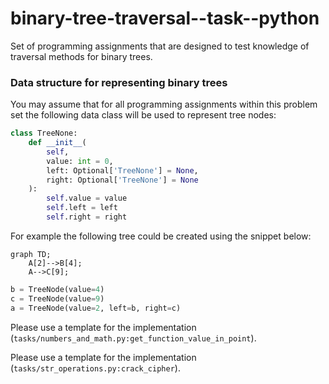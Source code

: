 # binary-tree-traversal--task--python

Set of programming assignments that are designed to test knowledge of traversal methods for binary trees.

### Data structure for representing binary trees

You may assume that for all programming assignments within this problem set the following data class
will be used to represent tree nodes:

```python
class TreeNone:
    def __init__(
        self,
        value: int = 0,
        left: Optional['TreeNone'] = None,
        right: Optional['TreeNone'] = None
    ):
        self.value = value
        self.left = left
        self.right = right
```

For example the following tree could be created using the snippet below:


```mermaid
graph TD;
    A[2]-->B[4];
    A-->C[9];
```

```python
b = TreeNode(value=4)
c = TreeNode(value=9)
a = TreeNode(value=2, left=b, right=c)
```


Please use a template for the implementation (`tasks/numbers_and_math.py:get_function_value_in_point`).

Please use a template for the implementation (`tasks/str_operations.py:crack_cipher`).
